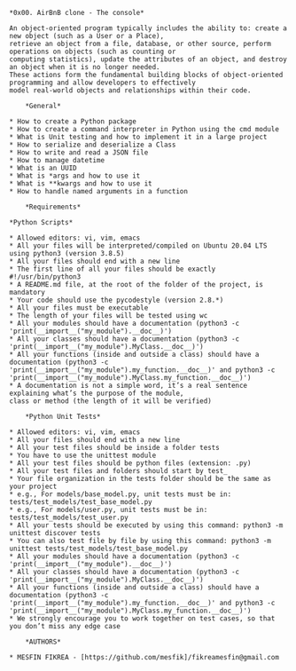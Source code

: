 	*0x00. AirBnB clone - The console*

	An object-oriented program typically includes the ability to: create a new object (such as a User or a Place), 
	retrieve an object from a file, database, or other source, perform operations on objects (such as counting or 
	computing statistics), update the attributes of an object, and destroy an object when it is no longer needed. 
	These actions form the fundamental building blocks of object-oriented programming and allow developers to effectively 
	model real-world objects and relationships within their code.

		*General*

    * How to create a Python package
    * How to create a command interpreter in Python using the cmd module
    * What is Unit testing and how to implement it in a large project
    * How to serialize and deserialize a Class
    * How to write and read a JSON file
    * How to manage datetime
    * What is an UUID
    * What is *args and how to use it
    * What is **kwargs and how to use it
    * How to handle named arguments in a function
		
		*Requirements*

	*Python Scripts*

    * Allowed editors: vi, vim, emacs
    * All your files will be interpreted/compiled on Ubuntu 20.04 LTS using python3 (version 3.8.5)
    * All your files should end with a new line
    * The first line of all your files should be exactly #!/usr/bin/python3
    * A README.md file, at the root of the folder of the project, is mandatory
    * Your code should use the pycodestyle (version 2.8.*)
    * All your files must be executable
    * The length of your files will be tested using wc
    * All your modules should have a documentation (python3 -c 'print(__import__("my_module").__doc__)')
    * All your classes should have a documentation (python3 -c 'print(__import__("my_module").MyClass.__doc__)')
    * All your functions (inside and outside a class) should have a documentation (python3 -c 
	'print(__import__("my_module").my_function.__doc__)' and python3 -c 'print(__import__("my_module").MyClass.my_function.__doc__)')
    * A documentation is not a simple word, it’s a real sentence explaining what’s the purpose of the module, 
	class or method (the length of it will be verified)
		
		*Python Unit Tests*

    * Allowed editors: vi, vim, emacs
    * All your files should end with a new line
    * All your test files should be inside a folder tests
    * You have to use the unittest module
    * All your test files should be python files (extension: .py)
    * All your test files and folders should start by test_
    * Your file organization in the tests folder should be the same as your project
    * e.g., For models/base_model.py, unit tests must be in: tests/test_models/test_base_model.py
    * e.g., For models/user.py, unit tests must be in: tests/test_models/test_user.py
    * All your tests should be executed by using this command: python3 -m unittest discover tests
    * You can also test file by file by using this command: python3 -m unittest tests/test_models/test_base_model.py
    * All your modules should have a documentation (python3 -c 'print(__import__("my_module").__doc__)')
    * All your classes should have a documentation (python3 -c 'print(__import__("my_module").MyClass.__doc__)')
    * All your functions (inside and outside a class) should have a documentation (python3 -c 
	'print(__import__("my_module").my_function.__doc__)' and python3 -c 'print(__import__("my_module").MyClass.my_function.__doc__)')
    * We strongly encourage you to work together on test cases, so that you don’t miss any edge case
		
		*AUTHORS*

	* MESFIN FIKREA - [https://github.com/mesfik]/fikreamesfin@gmail.com

